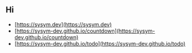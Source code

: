 ## Hi

- [https://sysym.dev](https://sysym.dev)
- [https://sysym-dev.github.io/countdown](https://sysym-dev.github.io/countdown)
- [https://sysym-dev.github.io/todo](https://sysym-dev.github.io/todo)
